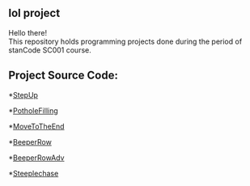 ## lol project
Hello there!\
This repository holds programming projects done during the period of stanCode SC001 course. 

## Project Source Code:
*[StepUp](https://github.com/hahasilly/project/blob/main/StepUp.py)

*[PotholeFilling](https://github.com/hahasilly/project/blob/main/PotholeFilling.py)

*[MoveToTheEnd](https://github.com/hahasilly/project/blob/main/MoveToTheEnd.py)

*[BeeperRow](https://github.com/hahasilly/project/blob/main/BeeperRow.py)

*[BeeperRowAdv](https://github.com/hahasilly/project/blob/main/BeeperRowAdv.py)

*[Steeplechase](https://github.com/hahasilly/project/blob/main/Steeplechase.py)
